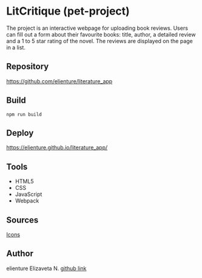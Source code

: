 # LitCritique (pet-project)

The project is an interactive webpage for uploading book reviews. Users can fill out a form about their favourite books: title, author, a detailed review and a 1 to 5 star rating of the novel. The reviews are displayed on the page in a list.

## Repository
https://github.com/elienture/literature_app

## Build
```
npm run build
```

## Deploy
https://elienture.github.io/literature_app/

## Tools
- HTML5
- CSS
- JavaScript
- Webpack 

## Sources
[Icons](https://tabler.io/icons)

## Author
elienture
Elizaveta N.
[github link](https://github.com/elienture)